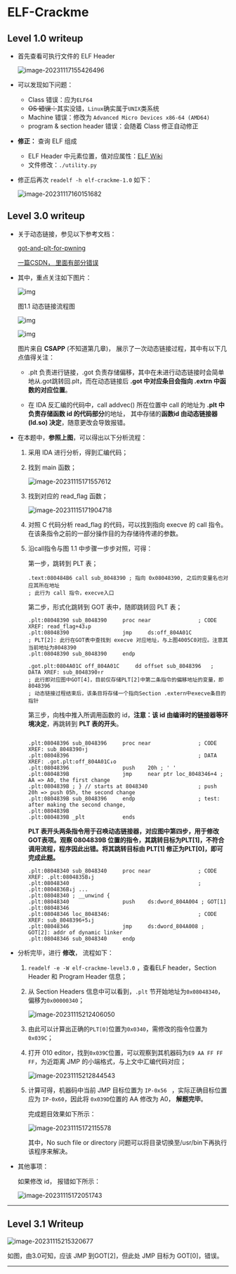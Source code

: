 # ELF-Crackme

## Level 1.0 writeup

- 首先查看可执行文件的 ELF Header

  ![image-20231117155426496](./resources/elf-1.0-header.png)

- 可以发现如下问题：

  - Class 错误：应为`ELF64`
  - ~~OS 错误：~~其实没错，`Linux`确实属于`UNIX`类系统
  - Machine 错误：修改为 `Advanced Micro Devices x86-64 (AMD64)`
  - program & section header 错误：会随着 Class 修正自动修正

- **修正：** 查询 ELF 组成

  - ELF Header 中元素位置，值对应属性：[ELF Wiki](https://en.wikipedia.org/wiki/Executable_and_Linkable_Format)
  - 文件修改：`./utility.py`

- 修正后再次 `readelf -h elf-crackme-1.0` 如下：

  ![image-20231117160151682](./resources/elf-1.0-correct.png)

## Level 3.0 writeup

- 关于动态链接，参见以下参考文档：

  [got-and-plt-for-pwning](https://systemoverlord.com/2017/03/19/got-and-plt-for-pwning.html)

  [一篇CSDN， 里面有部分错误](https://blog.csdn.net/weixin_46521144/article/details/115378030)

- 其中，重点关注如下图片：

  ![img](./resources/elf-dynamic-linkage.png)

  图1.1 动态链接流程图

  ![img](./resources/elf-dynamic-linkage-1.png)
  
  ![img](./resources/elf-dynamic-linkage-2.png)
  
  图片来自 **CSAPP** (不知道第几章)， 展示了一次动态链接过程，其中有以下几点值得关注：
  
  - .plt 负责进行链接，.got 负责存储偏移，其中在未进行动态链接时会简单地从.got跳转回.plt，而在动态链接后 **.got 中对应条目会指向 .extrn 中函数的对应位置**。
  
  - 在 IDA 反汇编的代码中，call addvec() 所在位置中 call 的地址为 **.plt 中负责存储函数 id 的代码部分**的地址， 其中存储的**函数id 由动态链接器 (ld.so) 决定**，随意更改会导致报错。
  
- 在本题中，**参照上图**，可以得出以下分析流程：

  1. 采用 IDA 进行分析，得到汇编代码；

  2. 找到 main 函数；

     ![image-20231115171557612](./resources/elf-dynamic-linker-main.png)

  3. 找到对应的 read_flag 函数；

     ![image-20231115171904718](./resources/elf-dynamic-linker-read-flag.png)

  4. 对照 C 代码分析 read_flag 的代码，可以找到指向 execve 的 call 指令。在该条指令之前的一部分操作目的为存储待传递的参数。

  5. 沿call指令与图 1.1 中步骤一步步对照，可得：

     第一步，跳转到 PLT 表；

     ```assembly
     .text:080484B6 call sub_8048390 ; 指向 0x08048390, 之后的变量名也对应其所在地址
     ; 此行为 call 指令，execve入口
     ```

     第二步，形式化跳转到 GOT 表中，随即跳转回 PLT 表；

     ```assembly
     .plt:08048390 sub_8048390     proc near               ; CODE XREF: read_flag+43↓p
     .plt:08048390                 jmp     ds:off_804A01C  
     ; PLT[2]: 此行在GOT表中查找到 execve 对应地址，与上图4005C0对应。注意其当前地址为8048390
     .plt:08048390 sub_8048390     endp
     ```

     ```assembly
     .got.plt:0804A01C off_804A01C     dd offset sub_8048396   ; DATA XREF: sub_8048390↑r
     ; 此行即对应图中GOT[4]，目前仅存储PLT[2]中第二条指令的偏移地址的变量，即8048396
     ; 动态链接过程结束后，该条目将存储一个指向Section .extern中execve条目的指针
     ```

     第三步，向栈中推入所调用函数的 id，**注意：该 id 由编译时的链接器等环境决定**，再跳转到 **PLT 表的开头**。

     ```assembly
     
     .plt:08048396 sub_8048396     proc near               ; CODE XREF: sub_8048390↑j
     .plt:08048396                                         ; DATA XREF: .got.plt:off_804A01C↓o
     .plt:08048396                 push    20h ; ' '
     .plt:0804839B                 jmp     near ptr loc_8048346+4 ; AA => A0, the first change
     .plt:0804839B ; } // starts at 8048340                ; push 20h => push 05h, the second change
     .plt:0804839B sub_8048396     endp                    ; test: after making the second change, 
     .plt:0804839B
     .plt:0804839B _plt            ends
     ```

     **PLT 表开头两条指令用于召唤动态链接器，对应图中第四步，用于修改GOT表项。观察 0804839B 位置的指令，其跳转目标为PLT[1]，不符合调用流程，程序因此出错。将其跳转目标由 PLT[1] 修正为PLT[0]，即可完成此题。**

     ```assembly
     .plt:08048340 sub_8048340     proc near               ; CODE XREF: .plt:0804835B↓j
     .plt:08048340                                         ; .plt:0804836B↓j ...
     .plt:08048340 ; __unwind {
     .plt:08048340                 push    ds:dword_804A004 ; GOT[1]
     .plt:08048346
     .plt:08048346 loc_8048346:                            ; CODE XREF: sub_8048396+5↓j
     .plt:08048346                 jmp     ds:dword_804A008 ; GOT[2]: addr of dynamic linker
     .plt:08048346 sub_8048340     endp
     ```

- 分析完毕，进行 **修改**， 流程如下：

  1. `readelf -e -W elf-crackme-level3.0`  ，查看ELF header，Section Header 和 Program Header 信息；

  2. 从 Section Headers 信息中可以看到，`.plt` 节开始地址为`0x08048340`， 偏移为`0x00000340`；

     ![image-20231115212406050](./resources/elf-dynamic-linker-plt.png)

  3. 由此可以计算出正确的`PLT[0]`位置为`0x0340`，需修改的指令位置为`0x039C`；

  4. 打开 010 editor，找到`0x039C`位置，可以观察到其机器码为`E9 AA FF FF FF`，为近距离 JMP 的小端格式，与上文中汇编代码对应；

     ![image-20231115212844543](./resources/elf-dynamic-linker-machine-code.png)

  5. 计算可得，机器码中当前 JMP 目标位置为 `IP-0x56 ` ，实际正确目标位置应为 `IP-0x60`，因此将 `0x039D`位置的 AA 修改为 A0， **解题完毕**。

     完成题目效果如下所示：

     ![image-20231115172115578](./resources/elf-dynamic-linker-final.png)

     其中，No such file or directory 问题可以将目录切换至/usr/bin下再执行该程序来解决。

- 其他事项：

  如果修改 id， 报错如下所示：

  ![image-20231115172051743](./resources/elf-dynamic-linker-change-id.png)

---

## Level 3.1 Writeup

![image-20231115215320677](./resources/elf-dynamic-linker-plt-start.png)

如图，由3.0可知，应该 JMP 到GOT[2]，但此处 JMP 目标为 GOT[0]，错误。

---
